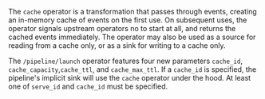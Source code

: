 The `cache` operator is a transformation that passes through events, creating an
in-memory cache of events on the first use. On subsequent uses, the operator
signals upstream operators no to start at all, and returns the cached events
immediately. The operator may also be used as a source for reading from a cache
only, or as a sink for writing to a cache only.

The `/pipeline/launch` operator features four new parameters `cache_id`,
`cache_capacity`,`cache_ttl`, and `cache_max_ttl`. If a `cache_id` is specified,
the pipeline's implicit sink will use the `cache` operator under the hood. At
least one of `serve_id` and `cache_id` must be specified.
